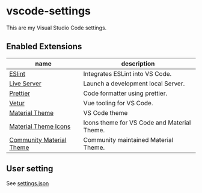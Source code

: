 # vscode-settings

This are my Visual Studio Code settings.

## Enabled Extensions

| name                                                                                       | description                                 |
|--------------------------------------------------------------------------------------------|---------------------------------------------|
| [ESlint](https://github.com/Microsoft/vscode-eslint)                                       | Integrates ESLint into VS Code.             |
| [Live Server](https://github.com/ritwickdey/vscode-live-server)                            | Launch a development local Server.          |
| [Prettier](https://github.com/prettier/prettier-vscode)                                    | Code formatter using prettier.              |
| [Vetur](https://github.com/vuejs/vetur)                                                    | Vue tooling for VS Code.                    |
| [Material Theme](https://github.com/material-theme/vsc-material-theme)                     | VS Code theme                               |
| [Material Theme Icons](https://github.com/material-theme/vsc-material-theme-icons)         | Icons theme for VS Code and Material Theme. |
| [Community Material Theme](https://github.com/material-theme/vsc-community-material-theme) | Community maintained Material Theme.        |

## User setting

See [settings.json](https://github.com/gusleindecker/vscode-settings/blob/main/settings.json)
